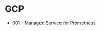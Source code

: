 # GCP
<!-- dddddddddddddddddddddddd -->
- [001 - Managed Service for Prometheus](../gcp/001)
<!-- dddd -->
<!-- rrrrr -->